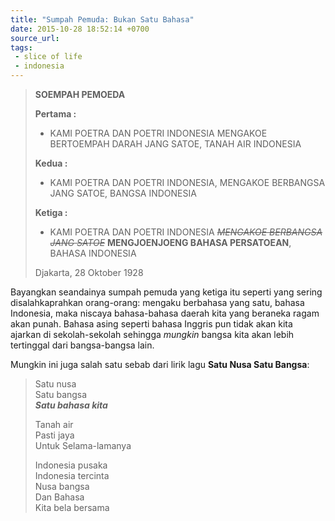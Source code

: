 ```yaml
---
title: "Sumpah Pemuda: Bukan Satu Bahasa"
date: 2015-10-28 18:52:14 +0700
source_url: 
tags:
 - slice of life
 - indonesia
---
```


> **SOEMPAH PEMOEDA**
> 
> **Pertama :**
> - KAMI POETRA DAN POETRI INDONESIA MENGAKOE BERTOEMPAH DARAH JANG SATOE, TANAH AIR INDONESIA
> 
> **Kedua :**
> - KAMI POETRA DAN POETRI INDONESIA, MENGAKOE BERBANGSA JANG SATOE, BANGSA INDONESIA
> 
> **Ketiga :**
> - KAMI POETRA DAN POETRI INDONESIA <strike>*MENGAKOE BERBANGSA JANG SATOE*</strike> **MENGJOENJOENG BAHASA PERSATOEAN**, BAHASA INDONESIA
> 
> Djakarta, 28 Oktober 1928


Bayangkan seandainya sumpah pemuda yang ketiga itu seperti yang sering disalahkaprahkan orang-orang: mengaku berbahasa yang satu, bahasa Indonesia, maka niscaya bahasa-bahasa daerah kita yang beraneka ragam akan punah. Bahasa asing seperti bahasa Inggris pun tidak akan kita ajarkan di sekolah-sekolah sehingga *mungkin* bangsa kita akan lebih tertinggal dari bangsa-bangsa lain.

Mungkin ini juga salah satu sebab dari lirik lagu **Satu Nusa Satu Bangsa**:

> Satu nusa  
> Satu bangsa  
> ***Satu bahasa kita***
> 
> Tanah air  
> Pasti jaya  
> Untuk Selama-lamanya
> 
> Indonesia pusaka  
> Indonesia tercinta  
> Nusa bangsa  
> Dan Bahasa  
> Kita bela bersama